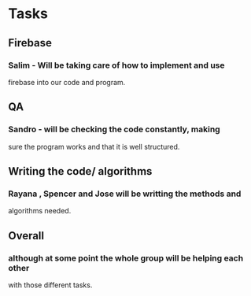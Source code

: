 # Tasks

## Firebase

### Salim - Will be taking care of how to implement and use
firebase into our code and program.


## QA

### Sandro - will be checking the code constantly, making
sure the program works and that it is well structured.


## Writing the code/ algorithms

### Rayana , Spencer and Jose will be writting the methods and
algorithms needed.

## Overall

### although at some point the whole group will be helping each other
with those different tasks.